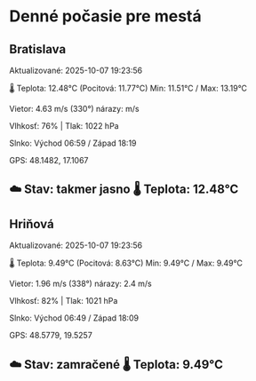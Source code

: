 ﻿# Denné počasie pre mestá

## Bratislava
Aktualizované: 2025-10-07 19:23:56

🌡️ Teplota: 12.48°C 
(Pocitová: 11.77°C)
Min: 11.51°C / Max: 13.19°C

Vietor: 4.63 m/s    (330°) 
nárazy:  m/s

Vlhkosť: 76% | Tlak: 1022 hPa

Slnko: Východ 06:59 / Západ 18:19

GPS: 48.1482, 17.1067

☁️ Stav: takmer jasno        🌡️ Teplota: 12.48°C
---

## Hriňová
Aktualizované: 2025-10-07 19:23:56

🌡️ Teplota: 9.49°C 
(Pocitová: 8.63°C)
Min: 9.49°C / Max: 9.49°C

Vietor: 1.96 m/s (338°)
nárazy: 2.4 m/s

Vlhkosť: 82% | Tlak: 1021 hPa

Slnko: Východ 06:49 / Západ 18:09

GPS: 48.5779, 19.5257

☁️ Stav: zamračené        🌡️ Teplota: 9.49°C
---
